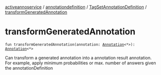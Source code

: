[activeannoservice](../../index.md) / [annotationdefinition](../index.md) / [TagSetAnnotationDefinition](index.md) / [transformGeneratedAnnotation](./transform-generated-annotation.md)

# transformGeneratedAnnotation

`fun transformGeneratedAnnotation(annotation: `[`Annotation`](../../document.annotation/-annotation.md)`<*>): `[`Annotation`](../../document.annotation/-annotation.md)`<*>`

Can transform a generated annotation into a annotation result annotation. For example,
apply minimum probabilities or max. number of answers given the annotationDefinition


